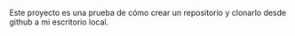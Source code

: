 Este proyecto es una prueba de cómo crear un repositorio y clonarlo desde github a mi escritorio local.